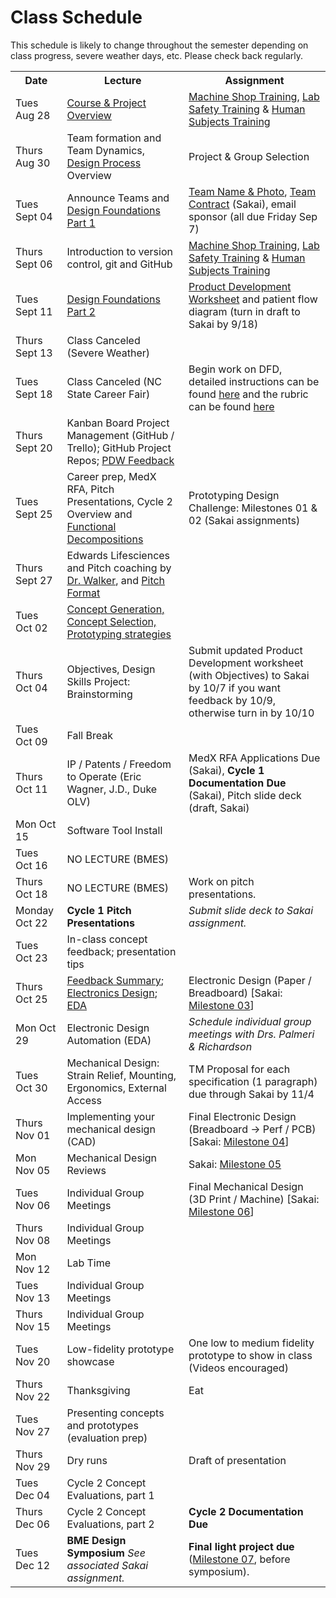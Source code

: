 # Class Schedule
This schedule is likely to change throughout the semester depending on class
progress, severe weather days, etc.  Please check back regularly.

<table>

<tr>
<th>Date</th>
<th>Lecture</th>
<th>Assignment</th>
</tr>

<tr>
<td>Tues Aug 28</td>
<td><a href="Lectures/intro/intro.md">Course & Project Overview</a></td>
<td><a href="http://studentshop.pratt.duke.edu/">Machine Shop Training</a>, <a href="Assignments/lab_safety_training.md">Lab Safety Training</a> & <a href="Assignments/human_subjects_training.md">Human Subjects Training</a></td>
</tr>

<tr>
<td>Thurs Aug 30</td>
<td>Team formation and Team Dynamics, <a href="Lectures/01_DesignProcess.pdf">Design Process</a> Overview</td>
<td>Project & Group Selection</td>
</tr>

<tr>
<td>Tues Sept 04</td>
<td>Announce Teams and <a href="Lectures/DesignFoundations_Part1.pdf">Design Foundations Part 1</a></td>
<td><a href="Assignments/team_name_photo.md">Team Name & Photo</a>, <a href="Assignments/team_contract.md">Team Contract</a> (Sakai), email sponsor (all due Friday Sep 7)</td>
</tr>

<tr>
<td>Thurs Sept 06</td>
<td>Introduction to version control, git and GitHub</td>
<td><a href="http://studentshop.pratt.duke.edu/">Machine Shop Training</a>, <a href="Assignments/lab_safety_training.md">Lab Safety Training</a> & <a href="Assignments/human_subjects_training.md">Human Subjects Training</a></td>
</tr>

<tr>
<td>Tues Sept 11</td> 
<td><a href="Lectures/Design Foundations, Part 2 post.pdf">Design Foundations Part 2</a></td>
<td><a href="Resources/MedicalDeviceDevelopmentWorksheet2018.xlsx">Product Development Worksheet</a> and patient flow diagram (turn in draft to Sakai by 9/18)</td>
</tr>

<tr>
<td>Thurs Sept 13</td>
<td>Class Canceled (Severe Weather)</td>
<td></td>
</tr>

<tr>
<td>Tues Sept 18</td>
<td>Class Canceled (NC State Career Fair)</td>
<td>Begin work on DFD, detailed instructions can be found <a href="Assignments/Design Foundation Document.pdf">here</a> and the rubric can be found <a href="Assignments/Design Foundation Document Rubric.pdf">here</a></td>
</tr>

<tr>
<td>Thurs Sept 20</td>
<td>Kanban Board Project Management (GitHub / Trello); GitHub Project Repos; <a href="Lectures/PDW feedback.pdf">PDW Feedback</a></td>
<td></td>
</tr>

<tr>
<td>Tues Sept 25</td>
<td>Career prep, MedX RFA, Pitch Presentations, Cycle 2 Overview and <a href="Lectures/logistics career stuff and functional decomp posted.pdf">Functional Decompositions</a></td>
<td>Prototyping Design Challenge: Milestones 01 & 02 (Sakai assignments)</td>
</tr>

<tr>
<td>Thurs Sept 27</td>
<td>Edwards Lifesciences and Pitch coaching by <a href="Resources/HemoSonics Non Confidential Deck.pdf">Dr. Walker</a>, and <a href="Lectures/Pitch Format.pdf">Pitch Format</a></td>
<td></td>
</tr>

<tr>
<td>Tues Oct 02</td>
<td><a href="Lectures/Concept Generation and Screening posted.pdf">Concept Generation, Concept Selection, Prototyping strategies</a></td>
<td></td>
</tr>

<tr>
<td>Thurs Oct 04</td>
<td>Objectives, Design Skills Project: Brainstorming</td>
<td>Submit updated Product Development worksheet (with Objectives) to Sakai by 10/7 if you want feedback by 10/9, otherwise turn in by 10/10</td>
</tr>

<tr>
<td>Tues Oct 09</td>
<td>Fall Break</td>
<td></td>
</tr>

<tr>
<td>Thurs Oct 11</td>
<td>IP / Patents / Freedom to Operate (Eric Wagner, J.D., Duke OLV)</td>
<td>MedX RFA Applications Due (Sakai), <b>Cycle 1 Documentation Due</b> (Sakai), Pitch slide deck (draft, Sakai)</td>
</tr>

<tr>
<td>Mon Oct 15 </td>
<td>Software Tool Install</td>
<td></td>
</tr>

<tr>
<td>Tues Oct 16 </td>
<td>NO LECTURE (BMES)</td>
<td></td>
</tr>

<tr>
<td>Thurs Oct 18</td>
<td>NO LECTURE (BMES)</td>
<td>Work on pitch presentations.</td>
</tr>

<tr>
<td>Monday Oct 22</td>
<td><b>Cycle 1 Pitch Presentations</b></td>
<td><i>Submit slide deck to Sakai assignment.</i></td>
</tr>

<tr>
<td>Tues Oct 23</td>
<td>In-class concept feedback; presentation tips</td>
<td></td>
</tr>

<tr>
<td>Thurs Oct 25</td>
<td><a href="FeedbackF18Cycle1.md">Feedback Summary</a>; <a href="PrototypingSkills/ElectronicsDesign.md">Electronics Design</a>; <a href="PrototypingSkills/EDA.md">EDA</a></td>
<td>Electronic Design (Paper / Breadboard) [Sakai: <a href="https://github.com/mlp6/Fundamentals-BME-Design/blob/master/PrototypingSkills/milestones.md#milestone-03">Milestone 03</a>]</td>
</tr>

<tr>
<td>Mon Oct 29 </td>
<td>Electronic Design Automation (EDA)</td>
<td><i>Schedule individual group meetings with Drs. Palmeri & Richardson</i></td>
</tr>

<tr>
<td>Tues Oct 30</td>
<td>Mechanical Design: Strain Relief, Mounting, Ergonomics, External Access</td>
<td>TM Proposal for each specification (1 paragraph) due through Sakai by 11/4</td>
</tr>

<tr>
<td>Thurs Nov 01</td>
<td>Implementing your mechanical design (CAD)</td>
<td>Final Electronic Design (Breadboard -> Perf / PCB) [Sakai: <a href="https://github.com/mlp6/Fundamentals-BME-Design/blob/master/PrototypingSkills/milestones.md#milestone-04">Milestone 04</a>]</td>
</tr>

<tr>
<td>Mon Nov 05</td>
<td>Mechanical Design Reviews</td>
<td>Sakai: <a href="https://github.com/mlp6/Fundamentals-BME-Design/blob/master/PrototypingSkills/milestones.md#milestone-05">Milestone 05</a></td>
</tr>

<tr>
<td>Tues Nov 06</td>
<td>Individual Group Meetings</td>
<td>Final Mechanical Design (3D Print / Machine) [Sakai: <a href="https://github.com/mlp6/Fundamentals-BME-Design/blob/master/PrototypingSkills/milestones.md#milestone-06">Milestone 06</a>]</td>
</tr>

<tr>
<td>Thurs Nov 08</td>
<td>Individual Group Meetings</td>
<td></td>
</tr>

<tr>
<td>Mon Nov 12</td>
<td>Lab Time</td>
<td></td>
</tr>

<tr>
<td>Tues Nov 13</td>
<td>Individual Group Meetings</td>
<td></td>
</tr>

<tr>
<td>Thurs Nov 15</td>
<td>Individual Group Meetings</td>
<td></td>
</tr>

<tr>
<td>Tues Nov 20</td>
<td>Low-fidelity prototype showcase</td>
<td>One low to medium fidelity prototype to show in class (Videos encouraged)</td>
</tr>

<tr>
<td>Thurs Nov 22</td>
<td>Thanksgiving</td>
<td>Eat</td>
</tr>

<tr>
<td>Tues Nov 27</td>
<td>Presenting concepts and prototypes (evaluation prep)</td>
<td></td>
</tr>

<tr>
<td>Thurs Nov 29</td>
<td>Dry runs</td>
<td>Draft of presentation</td>
</tr>

<tr>
<td>Tues Dec 04</td>
<td>Cycle 2 Concept Evaluations, part 1</td>
<td></td>
</tr>

<tr>
<td>Thurs Dec 06</td>
<td>Cycle 2 Concept Evaluations, part 2</td>
<td><b>Cycle 2 Documentation Due</b></td>
</td>
</tr>

<tr>
<td>Tues Dec 12</td>
<td><b>BME Design Symposium</b> <i>See associated Sakai assignment.</i></td>
<td><b>Final light project due</b> (<a href="https://github.com/mlp6/Fundamentals-BME-Design/blob/master/PrototypingSkills/milestones.md#milestone-07">Milestone 07</a>, before symposium).</td>
</tr>

<table>
